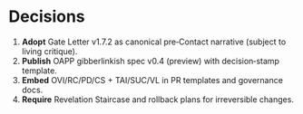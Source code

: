 # Decisions

1. **Adopt** Gate Letter v1.7.2 as canonical pre‑Contact narrative (subject to living critique).
2. **Publish** OAPP gibberlinkish spec v0.4 (preview) with decision‑stamp template.
3. **Embed** OVI/RC/PD/CS + TAI/SUC/VL in PR templates and governance docs.
4. **Require** Revelation Staircase and rollback plans for irreversible changes.